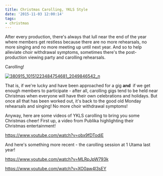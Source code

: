 ```yaml
---
title: Christmas Carolling, YKLS Style
date: '2015-11-03 12:00:14'
tags:
- christmas
---
```


After every production, there's always that lull near the end of the year where members get restless because there are no more rehearsals, no more singing and no more meeting up until next year. And so to help alleviate choir withdrawal symptoms, sometimes there's the post-production viewing party and carolling rehearsals.

Carolling!


[![380915_10151223484754681_2049846542_n](http://www.youngklsingers.com/wp-content/uploads/2015/11/380915_10151223484754681_2049846542_n.jpg)](http://www.youngklsingers.com/wp-content/uploads/2015/11/380915_10151223484754681_2049846542_n.jpg)

That is, if we're lucky and have been approached for a gig 
**and**
 if we get enough members to participate - after all, carolling gigs tend to be held near Christmas when everyone will have their own celebrations and holidays. But once all that has been worked out, it's back to the good old Monday rehearsals and singing! No more choir withdrawal symptoms!

Anyway, here are some videos of YKLS carolling to bring you some Christmas cheer! First up, a video from Publika highlighting their Christmas entertainment!

https://www.youtube.com/watch?v=obx9fDTodiE

And here's something more recent - the carolling session at 1 Utama last year!

https://www.youtube.com/watch?v=MLRpJpW793k

https://www.youtube.com/watch?v=XO0aw4l3sEY
